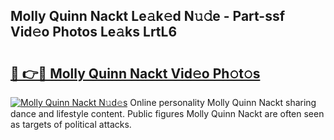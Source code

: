 ## Molly Quinn Nackt Le𝚊k𝚎d N𝚞𝚍e - Part-ssf Vid𝚎o Photos Le𝚊ks LrtL6

# <h2><a href="http://fb83u0.evod.top/?m=Molly+Quinn+Nackt">🔗 👉🔴 Molly Quinn Nackt Vid𝚎o Ph𝚘t𝚘s</a></h2>

[![Molly Quinn Nackt N𝚞d𝚎s](https://i.imgur.com/8V9OHl7.gif)](http://fb83u0.evod.top/?m=Molly+Quinn+Nackt)
Online personality Molly Quinn Nackt sharing dance and lifestyle content. Public figures Molly Quinn Nackt are often seen as targets of political attacks. 
